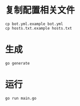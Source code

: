 # 复制配置相关文件
```shell
cp bot.yml.example bot.yml
cp hosts.txt.example hosts.txt
```
# 生成
```shell
go generate
```

# 运行
```shell
go run main.go
```